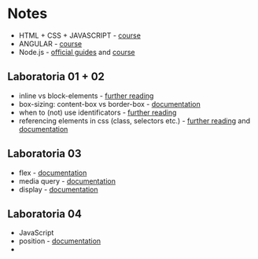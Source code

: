# Notes

- HTML + CSS + JAVASCRIPT - [course](https://www.theodinproject.com/)
- ANGULAR - [course](https://www.sololearn.com/learn/courses/angular-developer)
- Node.js - [official guides](https://nodejs.org/en/docs/guides) and [course](https://www.theodinproject.com/paths/full-stack-javascript/courses/nodejs)

## Laboratoria 01 + 02
- inline vs block-elements  - [further reading](https://www.w3schools.com/html/html_blocks.asp)
- box-sizing: content-box vs border-box - [documentation](https://developer.mozilla.org/pl/docs/Web/CSS/box-sizing)
- when to (not) use identificators - [further reading](https://matthewjamestaylor.com/id-vs-class)
- referencing elements in css (class, selectors etc.) - [further reading](https://www.w3schools.com/css/css_selectors.asp) and [documentation](https://developer.mozilla.org/en-US/docs/Web/CSS/flex)

## Laboratoria 03
- flex - [documentation](https://css-tricks.com/snippets/css/a-guide-to-flexbox/)
- media query - [documentation](https://developer.mozilla.org/en-US/docs/Web/CSS/CSS_media_queries/Using_media_queries)
- display - [documentation](https://developer.mozilla.org/pl/docs/Web/CSS/display)

## Laboratoria 04
- JavaScript
- position - [documentation](https://developer.mozilla.org/en-US/docs/Web/CSS/position)
- 
